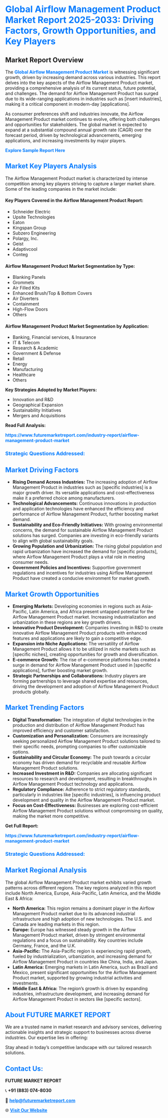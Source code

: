 <h1 style="color: #007BFF;">Global Airflow Management Product Market Report 2025-2033: Driving Factors, Growth Opportunities, and Key Players</h1>

<section id="overview">
<h2>Market Report Overview</h2>
<p>The <a href="https://www.futuremarketreport.com/industry-report/airflow-management-product-market" style="color: #007BFF; text-decoration: none;"><strong>Global Airflow Management Product Market</strong></a> is witnessing significant growth, driven by increasing demand across various industries. This report delves into the key aspects of the Airflow Management Product market, providing a comprehensive analysis of its current status, future potential, and challenges. The demand for Airflow Management Product has surged due to its wide-ranging applications in industries such as [insert industries], making it a critical component in modern-day [applications].</p>
<p>As consumer preferences shift and industries innovate, the Airflow Management Product market continues to evolve, offering both challenges and opportunities for stakeholders. The global market is expected to expand at a substantial compound annual growth rate (CAGR) over the forecast period, driven by technological advancements, emerging applications, and increasing investments by major players.</p>
</section>

<section id="overview">
<p><a href="https://www.futuremarketreport.com/request-sample/reportId=54082" style="color: #007BFF; text-decoration: none;"><strong>Explore Sample Report Here</strong></a></p>
</section>

<section id="key-players">
<h2 style="color: #007BFF;">Market Key Players Analysis</h2>
<p>The Airflow Management Product market is characterized by intense competition among key players striving to capture a larger market share. Some of the leading companies in the market include:</p>
<h4>Key Players Covered in the Airflow Management Product Report:</h4>
<ul><li>Schneider Electric</li><li>Upsite Technologies</li><li>Eaton</li><li>Kingspan Group</li><li>Subzero Engineering</li><li>Polargy, Inc.</li><li>Geist</li><li>Adaptivcool</li><li>Conteg</li></ul>
<h4>Airflow Management Product Market Segmentation by Type:</h4>
<ul><li>Blanking Panels</li><li>Grommets</li><li>Air Filled Kits</li><li>Enhanced Brush/Top &amp; Bottom Covers</li><li>Air Diverters</li><li>Containment</li><li>High-Flow Doors</li><li>Others</li></ul>

<h4>Airflow Management Product Market Segmentation by Application:</h4>
<ul><li>Banking, Financial services, &amp; Insurance</li><li>IT &amp; Telecom</li><li>Research &amp; Academic</li><li>Government &amp; Defense</li><li>Retail</li><li>Energy</li><li>Manufacturing</li><li>Healthcare</li><li>Others</li></ul>
<p><strong>Key Strategies Adopted by Market Players:</strong></p>
<ul>
<li>Innovation and R&D</li>
<li>Geographical Expansion</li>
<li>Sustainability Initiatives</li>
<li>Mergers and Acquisitions</li>
</ul>
</section>

<section>
<p><strong>Read Full Analysis: </strong></p><a href="https://www.futuremarketreport.com/industry-report/airflow-management-product-market" style="color: #007BFF; text-decoration: none;"><strong>https://www.futuremarketreport.com/industry-report/airflow-management-product-market</strong></a>
<h3 style="color: #007BFF;">Strategic Questions Addressed:</h3>
</section>

<section id="driving-factors">
<h2 style="color: #007BFF;">Market Driving Factors</h2>
<ul>
<li><strong>Rising Demand Across Industries:</strong> The increasing adoption of Airflow Management Product in industries such as [specific industries] is a major growth driver. Its versatile applications and cost-effectiveness make it a preferred choice among manufacturers.</li>
<li><strong>Technological Advancements:</strong> Continuous innovations in production and application technologies have enhanced the efficiency and performance of Airflow Management Product, further boosting market demand.</li>
<li><strong>Sustainability and Eco-Friendly Initiatives:</strong> With growing environmental concerns, the demand for sustainable Airflow Management Product solutions has surged. Companies are investing in eco-friendly variants to align with global sustainability goals.</li>
<li><strong>Growing Population and Urbanization:</strong> The rising global population and rapid urbanization have increased the demand for [specific products], where Airflow Management Product plays a vital role in meeting consumer needs.</li>
<li><strong>Government Policies and Incentives:</strong> Supportive government regulations and incentives for industries using Airflow Management Product have created a conducive environment for market growth.</li>
</ul>
</section>

<section id="growth-opportunities">
<h2 style="color: #007BFF;">Market Growth Opportunities</h2>
<ul>
<li><strong>Emerging Markets:</strong> Developing economies in regions such as Asia-Pacific, Latin America, and Africa present untapped potential for the Airflow Management Product market. Increasing industrialization and urbanization in these regions are key growth drivers.</li>
<li><strong>Innovative Product Development:</strong> Companies investing in R&D to create innovative Airflow Management Product products with enhanced features and applications are likely to gain a competitive edge.</li>
<li><strong>Expansion into Niche Applications:</strong> The versatility of Airflow Management Product allows it to be utilized in niche markets such as [specific niches], creating opportunities for growth and diversification.</li>
<li><strong>E-commerce Growth:</strong> The rise of e-commerce platforms has created a surge in demand for Airflow Management Product used in [specific applications], further boosting market growth.</li>
<li><strong>Strategic Partnerships and Collaborations:</strong> Industry players are forming partnerships to leverage shared expertise and resources, driving the development and adoption of Airflow Management Product products globally.</li>
</ul>
</section>

<section id="trending-factors">
<h2 style="color: #007BFF;">Market Trending Factors</h2>
<ul>
<li><strong>Digital Transformation:</strong> The integration of digital technologies in the production and distribution of Airflow Management Product has improved efficiency and customer satisfaction.</li>
<li><strong>Customization and Personalization:</strong> Consumers are increasingly seeking personalized Airflow Management Product solutions tailored to their specific needs, prompting companies to offer customizable options.</li>
<li><strong>Sustainability and Circular Economy:</strong> The push towards a circular economy has driven demand for recyclable and reusable Airflow Management Product solutions.</li>
<li><strong>Increased Investment in R&D:</strong> Companies are allocating significant resources to research and development, resulting in breakthroughs in Airflow Management Product technology and applications.</li>
<li><strong>Regulatory Compliance:</strong> Adherence to strict regulatory standards, particularly in industries like [specific industries], is influencing product development and quality in the Airflow Management Product market.</li>
<li><strong>Focus on Cost-Effectiveness:</strong> Businesses are exploring cost-efficient Airflow Management Product solutions without compromising on quality, making the market more competitive.</li>
</ul>
</section>

<section>
<p><strong>Get Full Report: </strong></p><a href="https://www.futuremarketreport.com/industry-report/airflow-management-product-market" style="color: #007BFF; text-decoration: none;"><strong>https://www.futuremarketreport.com/industry-report/airflow-management-product-market</strong></a>
<h3 style="color: #007BFF;">Strategic Questions Addressed:</h3>
</section>


<section id="regional-analysis">
<h2 style="color: #007BFF;">Market Regional Analysis</h2>
<p>The global Airflow Management Product market exhibits varied growth patterns across different regions. The key regions analyzed in this report include North America, Europe, Asia-Pacific, Latin America, and the Middle East & Africa:</p>
<ul>
<li><strong>North America:</strong> This region remains a dominant player in the Airflow Management Product market due to its advanced industrial infrastructure and high adoption of new technologies. The U.S. and Canada are leading markets in this region.</li>
<li><strong>Europe:</strong> Europe has witnessed steady growth in the Airflow Management Product market, driven by stringent environmental regulations and a focus on sustainability. Key countries include Germany, France, and the U.K.</li>
<li><strong>Asia-Pacific:</strong> The Asia-Pacific region is experiencing rapid growth, fueled by industrialization, urbanization, and increasing demand for Airflow Management Product in countries like China, India, and Japan.</li>
<li><strong>Latin America:</strong> Emerging markets in Latin America, such as Brazil and Mexico, present significant opportunities for the Airflow Management Product market, supported by growing industrial activities and investments.</li>
<li><strong>Middle East & Africa:</strong> The region’s growth is driven by expanding industries, infrastructure development, and increasing demand for Airflow Management Product in sectors like [specific sectors].</li>
</ul>
</section>

<footer>
<h2 style="color: #007BFF;">About FUTURE MARKET REPORT</h2>
<p>We are a trusted name in market research and advisory services, delivering actionable insights and strategic support to businesses across diverse industries. Our expertise lies in offering:</p>

<p>Stay ahead in today’s competitive landscape with our tailored research solutions.</p>

<h2 style="color: #007BFF;">Contact Us:</h2>
<p><strong>FUTURE MARKET REPORT</strong></p>
<p>📞 <strong>+91 (883) 074-8030</strong></p>
<p>📧 <strong><a href="mailto:help@futuremarketreport.com" style="color: #007BFF;">help@futuremarketreport.com</a></strong></p>
<p>🌐 <strong><a href="https://www.futuremarketreport.com/" style="color: #007BFF;">Visit Our Website</a></strong></p>
</footer>
